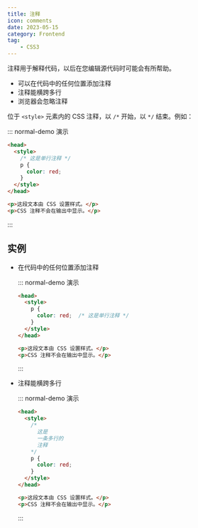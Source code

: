 ```yaml
---
title: 注释
icon: comments
date: 2023-05-15
category: Frontend
tag:
    - CSS3
---
```


注释用于解释代码，以后在您编辑源代码时可能会有所帮助。

- 可以在代码中的任何位置添加注释
- 注释能横跨多行
- 浏览器会忽略注释

位于 `<style>` 元素内的 CSS 注释，以 `/*` 开始，以 `*/` 结束。例如：

::: normal-demo 演示

```html
<head>
  <style>
    /* 这是单行注释 */
    p {
      color: red;
    } 
  </style>
</head>

<p>这段文本由 CSS 设置样式。</p>
<p>CSS 注释不会在输出中显示。</p>
```

:::

## 实例

- 在代码中的任何位置添加注释

    ::: normal-demo 演示

    ```html
    <head>
      <style>
        p {
          color: red;  /* 这是单行注释 */
        } 
      </style>
    </head>

    <p>这段文本由 CSS 设置样式。</p>
    <p>CSS 注释不会在输出中显示。</p>
    ```

    :::

- 注释能横跨多行

    ::: normal-demo 演示

    ```html
    <head>
      <style>
        /* 
          这是
          一条多行的
          注释
        */ 
        p {
          color: red;
        } 
      </style>
    </head>

    <p>这段文本由 CSS 设置样式。</p>
    <p>CSS 注释不会在输出中显示。</p>
    ```

    :::

